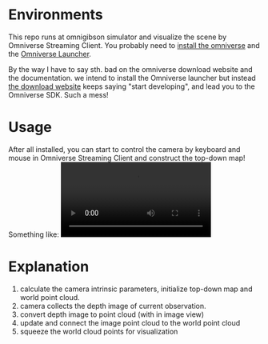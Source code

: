 # Environments
This repo runs at omnigibson simulator and visualize the scene by Omniverse Streaming Client. You probably need to [install the omniverse](https://behavior.stanford.edu/omnigibson/getting_started/installation.html#explore-omnigibson) and the [Omniverse Launcher](https://www.nvidia.com/en-in/omniverse/).

By the way I have to say sth. bad on the omniverse download website and the documentation. we intend to install the Omniverse launcher but instead [the download website](https://www.nvidia.com/en-in/omniverse/) keeps saying "start developing", and lead you to the Omniverse SDK. Such a mess!

# Usage
After all installed, you can start to control the camera by keyboard and mouse in Omniverse Streaming Client and construct the top-down map! Something like:
<video src="./example_usage.mp4"></video>

# Explanation
1. calculate the camera intrinsic parameters, initialize top-down map and world point cloud.
2. camera collects the depth image of current observation.
3. convert depth image to point cloud (with in image view)
4. update and connect the image point cloud to the world point cloud
5. squeeze the world cloud points for visualization